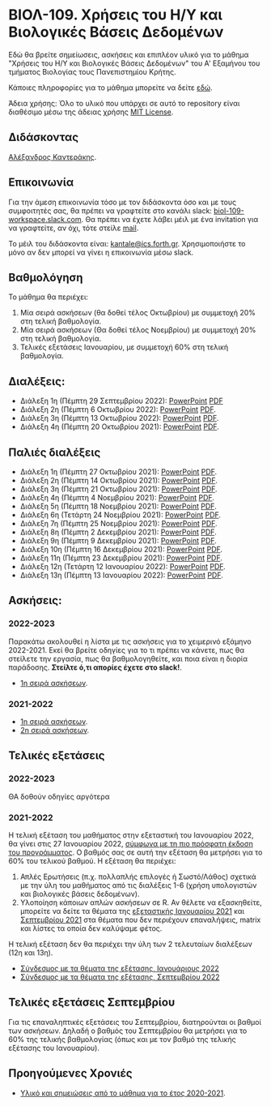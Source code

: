 # ΒΙΟΛ-109. Χρήσεις του Η/Υ και Βιολογικές Βάσεις Δεδομένων 
Εδώ θα βρείτε σημείωσεις, ασκήσεις και επιπλέον υλικό για το μάθημα "Χρήσεις του Η/Υ και Βιολογικές Βάσεις Δεδομένων" του Α' Εξαμήνου του τμήματος Βιολογίας τους Πανεπιστημίου Κρήτης. 

Κάποιες πληροφορίες για το μάθημα μπορείτε να δείτε [εδώ](https://www.biology.uoc.gr/el/department-courses/21). 

Άδεια χρήσης: Όλο το υλικό που υπάρχει σε αυτό το repository είναι διαθέσιμο μέσω της άδειας χρήσης [MIT License](LICENSE). 

## Διδάσκοντας
[Αλέξανδρος Καντεράκης](https://www.ics.forth.gr/cbml/person/Kanterakis/Alexandros%C2%A0).

## Επικοινωνία
Για την άμεση επικοινωνία τόσο με τον διδάσκοντα όσο και με τους συμφοιτητές σας, θα πρέπει να γραφτείτε στο κανάλι slack: [biol-109-workspace.slack.com](https://biol-109-workspace.slack.com). Θα πρέπει να έχετε λάβει μέιλ με ένα invitation για να γραφτείτε, αν όχι, τότε στείλε [mail](mailto:kantale@ics.forth.gr).

Το μέιλ του διδάσκοντα είναι: [kantale@ics.forth.gr](mailto:kantale@ics.forth.gr). Χρησιμοποιήστε το μόνο αν δεν μπορεί να γίνει η επικοινωνία μέσω slack.

## Βαθμολόγηση
Το μάθημα θα περιέχει:
1. Μία σειρά ασκήσεων (θα δοθεί τέλος Οκτωβρίου) με συμμετοχή 20% στη τελική βαθμολογία.
2. Μία σειρά ασκήσεων (Θα δοθεί τέλος Νοεμβρίου) με συμμετοχή 20% στη τελική βαθμολογία. 
3. Τελικές εξετάσεις Ιανουαρίου, με συμμετοχή 60% στη τελική βαθμολογία.

## Διαλέξεις:
* Διάλεξη 1η (Πέμπτη 29 Σεπτεμβρίου 2022): [PowerPoint](https://www.dropbox.com/s/tbvdeq509d9n5ru/BIOL_109_2022_lesson_1.pptx?dl=0) [PDF](https://www.dropbox.com/s/i53h6r0a3u5c7za/BIOL_109_2022_lesson_1.pdf?dl=0)
* Διάλεξη 2η (Πέμπτη 6 Οκτωβρίου 2022): [PowerPoint](https://www.dropbox.com/s/i7e9xwwqeh5rfw8/BIOL_109_2021_lesson_2.pptx?dl=0)  [PDF](https://www.dropbox.com/s/qaxxo8t5tr3kc93/BIOL_109_2021_lesson_2.pdf?dl=0).
* Διάλεξη 3η (Πέμπτη 13 Οκτωβρίου 2022): [PowerPoint](https://www.dropbox.com/s/6ck0rg9uhe7dp5q/BIOL_109_2021_lesson_3.pptx?dl=0)  [PDF](https://www.dropbox.com/s/ctpl8umifxd9sgb/BIOL_109_2021_lesson_3.pdf?dl=0).
* Διάλεξη 4η (Πέμπτη 20 Οκτωβρίου 2021): [PowerPoint](https://www.dropbox.com/s/70ovmuwuhlb1h21/BIOL_109_2021_lesson_4.pptx?dl=0) [PDF](https://www.dropbox.com/s/smuk7clfit62m4q/BIOL_109_2021_lesson_4.pdf?dl=0).



## Παλιές διαλέξεις
* Διάλεξη 1η (Πέμπτη 27 Οκτωβρίου 2021): [PowerPoint](https://www.dropbox.com/s/dua8ijggdj5izhq/BIOL_109_2021_lesson_1.pptx?dl=0)  [PDF](https://www.dropbox.com/s/a9py25m1vpd13ov/BIOL_109_2021_lesson_1.pdf?dl=0).
* Διάλεξη 2η (Πέμπτη 14 Οκτωβρίου 2021): [PowerPoint](https://www.dropbox.com/s/i7e9xwwqeh5rfw8/BIOL_109_2021_lesson_2.pptx?dl=0)  [PDF](https://www.dropbox.com/s/qaxxo8t5tr3kc93/BIOL_109_2021_lesson_2.pdf?dl=0).
* Διάλεξη 3η (Πέμπτη 21 Οκτωβρίου 2021): [PowerPoint](https://www.dropbox.com/s/6ck0rg9uhe7dp5q/BIOL_109_2021_lesson_3.pptx?dl=0)  [PDF](https://www.dropbox.com/s/ctpl8umifxd9sgb/BIOL_109_2021_lesson_3.pdf?dl=0).
* Διάλεξη 4η (Πέμπτη 4 Νοεμβρίου 2021): [PowerPoint](https://www.dropbox.com/s/70ovmuwuhlb1h21/BIOL_109_2021_lesson_4.pptx?dl=0) [PDF](https://www.dropbox.com/s/smuk7clfit62m4q/BIOL_109_2021_lesson_4.pdf?dl=0).
* Διάλεξη 5η (Πέμπτη 18 Nοεμβρίου 2021): [PowerPoint](https://www.dropbox.com/s/7kmkdjesv4o26in/BIOL-109_2021_lesson_5.pptx?dl=0) [PDF](https://www.dropbox.com/s/gslmb3tbt64y6qw/BIOL-109_2021_lesson_5.pdf?dl=0).
* Διάλεξη 6η (Τετάρτη 24 Νοεμβρίου 2021): [PowerPoint](https://www.dropbox.com/s/28dmf4l95flm692/BIOL-109_2021_lesson_6.pptx?dl=0) [PDF](https://www.dropbox.com/s/lwb6enxkkpbjnfb/BIOL-109_2021_lesson_6.pdf?dl=0).
* Διάλεξη 7η (Πέμπτη 25 Νοεμβρίου 2021): [PowerPoint](https://www.dropbox.com/s/3ov174p1d05tsya/BIOL_109_2021_lesson_7.pptx?dl=0) [PDF](https://www.dropbox.com/s/wlqqv6pxb3fc3r6/BIOL_109_2021_lesson_7.pdf?dl=0).
* Διάλεξη 8η (Πέμπτη 2 Δεκεμβρίου 2021): [PowerPoint](https://www.dropbox.com/s/lz96wxfa61efki7/BIOL_109_2021_lesson_8.pptx?dl=0) [PDF](https://www.dropbox.com/s/rggc5vjd4cnu12l/BIOL_109_2021_lesson_8.pdf?dl=0).
* Διάλεξη 9η (Πέμπτη 9 Δεκεμβρίου 2021): [PowerPoint](https://www.dropbox.com/s/yegncfpgojdifuj/BIOL_109_2021_lesson_9.pptx?dl=0) [PDF](https://www.dropbox.com/s/38g7h1vocw7bvhf/BIOL_109_2021_lesson_9.pdf?dl=0s).
* Διάλεξη 10η (Πέμπτη 16 Δεκεμβρίου 2021): [PowerPoint](https://www.dropbox.com/s/a9s56zbuz6r8gx7/BIOL_109_2021_lesson_10.pptx?dl=0) [PDF](https://www.dropbox.com/s/5om1lkvo2xpkots/BIOL_109_2021_lesson_10.pdf?dl=0).
* Διάλεξη 11η (Πέμπτη 23 Δεκεμβρίου 2021): [PowerPoint](https://www.dropbox.com/s/nn3u3b1l4jkmag4/BIOL_109_2021_lesson_11.pptx?dl=0) [PDF](https://www.dropbox.com/s/jbjejxky47ijty2/BIOL_109_2021_lesson_11.pdf?dl=0).
* Διάλεξη 12η (Τετάρτη 12 Ιανουαρίου 2022): [PowerPoint](https://www.dropbox.com/s/uz96zcl1gm9620j/BIOL_109_2021_lesson_12.pptx?dl=0) [PDF](https://www.dropbox.com/s/wvxd0dav4uzyqt6/BIOL_109_2021_lesson_12.pdf?dl=0).
* Διάλεξη 13η (Πέμπτη 13 Ιανουαρίου 2022): [PowerPoint](https://www.dropbox.com/s/i923ugguvqvn3io/BIOL_109_2021_lesson_13.pptx?dl=0) [PDF](https://www.dropbox.com/s/l2pmdawgkpelva2/BIOL_109_2021_lesson_13.pdf?dl=0).


## Ασκήσεις:
### 2022-2023
Παρακάτω ακολουθεί η λίστα με τις ασκήσεις για το χειμερινό εξάμηνο 2022-2021. Εκεί θα βρείτε οδηγίες για το τι πρέπει να κάνετε, πως θα στείλετε την εργασία, πως θα βαθμολογηθείτε, και ποια είναι η διορία παράδοσης. **Στείλτε ό,τι απορίες έχετε στο slack!**.

   * [1η σειρά ασκήσεων](askisi_1.md).      


### 2021-2022
   * [1η σειρά ασκήσεων](askisi_1_2021.md).      
   * [2η σειρά ασκήσεων](askisi_2_2021.md). 


## Τελικές εξετάσεις 
### 2022-2023
ΘΑ δοθούν οδηγίες αργότερα

### 2021-2022
Η τελική εξέταση του μαθήματος στην εξεταστική του Ιανουαρίου 2022, θα γίνει στις 27 Ιανουαρίου 2022, [σύμφωνα με τη πιο πρόσφατη έκδοση του προγράμματος](https://www.biology.uoc.gr/sites/default/files/exetastiki_ianouariou_2022_uptade_13.12.pdf). Ο βαθμός σας σε αυτή την εξέταση θα μετρήσει για το 60% του τελικού βαθμού. Η εξέταση θα περιέχει:
1. Απλές Ερωτήσεις (π.χ. πολλαπλής επιλογές ή Σωστό/Λάθος) σχετικά με την ύλη του μαθήματος από τις διαλέξεις 1-6 (χρήση υπολογιστών και βιολογικές βάσεις δεδομένων).
2. Υλοποίηση κάποιων απλών ασκήσεων σε R. Αν θέλετε να εξασκηθείτε, μπορείτε να δείτε τα θέματα της [εξεταστικής Ιανουαρίου 2021](https://gist.github.com/kantale/ff6179b97efc32153080097756280b7e) και [Σεπτεμβρίου 2021](https://gist.github.com/kantale/6ae39d3b9b48eca5b2e2afc96f633af3) στα θέματα που δεν περιέχουν επαναλήψεις, matrix και λίστες τα οποία δεν καλύψαμε φέτος. 

Η τελική εξέταση δεν θα περιέχει την ύλη των 2 τελευταίων διαλέξεων (12η και 13η).

* [Σύνδεσμος με τα θέματα της εξέτασης, Ιανουάριους 2022](https://www.dropbox.com/s/doil2jrue4qcq0q/final_january_27_1_2022.docx?dl=0)
* [Σύνδεσμος με τα θέματα της εξέτασης, Σεπτεμβρίου 2022](https://www.dropbox.com/s/29bohwij3lcxnw1/final_september_16_9_2022.docx?dl=0)

## Τελικές εξετάσεις Σεπτεμβρίου
Για τις επαναληπτικές εξετάσεις του Σεπτεμβρίου, διατηρούνται οι βαθμοί των ασκήσεων. Δηλαδή ο βαθμός του Σεπτεμβρίου θα μετρήσει για το 60% της τελικής βαθμολογίας (όπως και με τον βαθμό της τελικής εξέτασης του Ιανουαρίου).

## Προηγούμενες Χρονιές
* [Υλικό και σημειώσεις από το μάθημα για το έτος 2020-2021](2020_2021).


